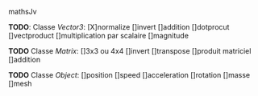 mathsJv

**TODO**: Classe *Vector3*:
[X]normalize
[]invert
[]addition
[]dotprocut
[]vectproduct
[]multiplication par scalaire
[]magnitude

**TODO** Classe *Matrix*:
[]3x3 ou 4x4
[]invert
[]transpose
[]produit matriciel
[]addition

**TODO** Classe *Object*:
[]position
[]speed
[]acceleration
[]rotation
[]masse
[]mesh
